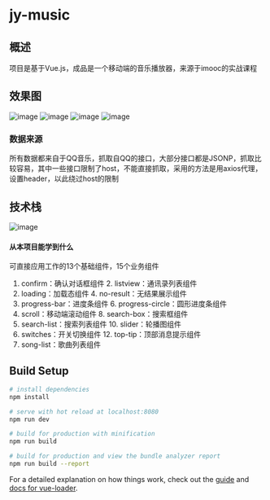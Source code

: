 # jy-music

## 概述
项目是基于Vue.js，成品是一个移动端的音乐播放器，来源于imooc的实战课程 

## 效果图
![image](https://github.com/Davisjy/Vue-music/blob/master/images/first.jpeg)
![image](https://github.com/Davisjy/Vue-music/blob/master/images/second.jpeg)
![image](https://github.com/Davisjy/Vue-music/blob/master/images/third.jpeg)
![image](https://github.com/Davisjy/Vue-music/blob/master/images/four.jpeg)

### 数据来源
所有数据都来自于QQ音乐，抓取自QQ的接口，大部分接口都是JSONP，抓取比较容易，其中一些接口限制了host，不能直接抓取，采用的方法是用axios代理，设置header，以此绕过host的限制

## 技术栈
![image](https://github.com/Davisjy/Vue-music/blob/master/images/vendor.jpeg)

#### 从本项目能学到什么
可直接应用工作的13个基础组件，15个业务组件
1. confirm：确认对话框组件               2. listview：通讯录列表组件
3. loading：加载态组件                   4. no-result：无结果展示组件
5. progress-bar：进度条组件              6. progress-circle：圆形进度条组件
7. scroll：移动端滚动组件                8. search-box：搜索框组件
9. search-list：搜索列表组件             10. slider：轮播图组件
11. switches：开关切换组件               12. top-tip：顶部消息提示组件
13. song-list：歌曲列表组件


## Build Setup

``` bash
# install dependencies
npm install

# serve with hot reload at localhost:8080
npm run dev

# build for production with minification
npm run build

# build for production and view the bundle analyzer report
npm run build --report
```

For a detailed explanation on how things work, check out the [guide](http://vuejs-templates.github.io/webpack/) and [docs for vue-loader](http://vuejs.github.io/vue-loader).
